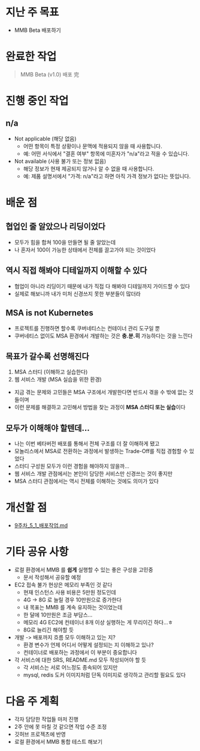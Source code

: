 # 지난 주 목표

- MMB Beta 배포하기

# 완료한 작업

> MMB Beta (v1.0) 배포 完

# 진행 중인 작업

## n/a

- Not applicable (해당 없음)
    - 어떤 항목이 특정 상황이나 문맥에 적용되지 않을 때 사용합니다.
    - 예: 어떤 서식에서 "결혼 여부" 항목에 미혼자가 "n/a"라고 적을 수 있습니다.
- Not available (사용 불가 또는 정보 없음)
    - 해당 정보가 현재 제공되지 않거나 알 수 없을 때 사용합니다.
    - 예: 제품 설명서에서 "가격: n/a"라고 하면 아직 가격 정보가 없다는 뜻입니다.

# 배운 점

## 협업인 줄 알았으나 리딩이었다

- 모두가 힘을 합쳐 100을 만들면 될 줄 알았는데
- 나 혼자서 100이 가능한 상태에서 전체를 끌고가야 되는 것이었다

## 역시 직접 해봐야 디테일까지 이해할 수 있다

- 협업이 아니라 리딩이기 때문에 내가 직접 다 해봐야 디테일까지 가이드할 수 있다
- 실제로 해보니까 내가 미처 신경쓰지 못한 부분들이 많더라

## MSA is not Kubernetes

- 프로젝트를 진행하면 할수록 쿠버네티스는 컨테이너 관리 도구일 뿐
- 쿠버네티스 없이도 MSA 환경에서 개발하는 것은 **충.분.히** 가능하다는 것을 느낀다

## 목표가 갈수록 선명해진다

1. MSA 스터디 (이해하고 실습한다)
2. 웹 서비스 개발 (MSA 실습을 위한 환경)

- 지금 겪는 문제와 고민들은 MSA 구조에서 개발한다면 반드시 겪을 수 밖에 없는 것들이며
- 이런 문제를 해결하고 고민해서 방법을 찾는 과정이 **MSA 스터디 또는 실습**이다

## 모두가 이해해야 할텐데...

- 나는 이번 베타버전 배포를 통해서 전체 구조를 더 잘 이해하게 됐고
- 모놀리스에서 MSA로 전환하는 과정에서 발생하는 Trade-Off를 직접 경험할 수 있었다
- 스터디 구성원 모두가 이런 경험을 해야하지 않을까...
- 웹 서비스 개발 관점에서는 본인이 담당한 서비스만 신경쓰는 것이 좋지만
- MSA 스터디 관점에서는 역시 전체를 이해하는 것에도 의미가 있다

# 개선할 점

- [9주차_5_1_배포작업.md](9%EC%A3%BC%EC%B0%A8_5_1_%EB%B0%B0%ED%8F%AC%EC%9E%91%EC%97%85.md)

# 기타 공유 사항

- 로컬 환경에서 MMB 를 **쉽게** 실행할 수 있는 좋은 구성을 고민중
  - 문서 작성해서 공유할 예정
- EC2 접속 불가 현상은 메모리 부족인 것 같다
    - 현재 인스턴스 사용 비용은 5만원 정도인데
    - 4G -> 8G 로 늘릴 경우 10만원으로 증가한다
    - 내 목표는 MMB 를 계속 유지하는 것이었는데
    - 한 달에 10만원은 조금 부담스...
    - 메모리 4G EC2에 컨테이너 8개 이상 실행하는 게 무리이긴 하다...ㅎ
    - 8G로 늘리긴 해야할 듯
- 개발 -> 배포까지 흐름 모두 이해하고 있는 지?
    - 환경 변수가 언제 어디서 어떻게 설정되는 지 이해하고 있나?
    - 컨테이너로 배포하는 과정에서 이 부분이 중요합니다
- 각 서비스에 대한 SRS, README.md 모두 작성되어야 할 듯
    - 각 서비스는 서로 어느정도 종속되어 있지만
    - mysql, redis 도커 이미지처럼 단독 이미지로 생각하고 관리할 필요도 있다

# 다음 주 계획

- 각자 담당한 작업들 마저 진행
- 2주 안에 못 마칠 것 같으면 작업 수준 조정
- 깃허브 프로젝츠에 반영
- 로컬 환경에서 MMB 통합 테스트 해보기